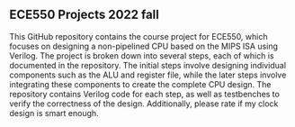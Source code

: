 ## ECE550 Projects 2022 fall


This GitHub repository contains the course project for ECE550, which focuses on designing a non-pipelined CPU based on the MIPS ISA using Verilog. The project is broken down into several steps, each of which is documented in the repository. The initial steps involve designing individual components such as the ALU and register file, while the later steps involve integrating these components to create the complete CPU design. The repository contains Verilog code for each step, as well as testbenches to verify the correctness of the design. Additionally, please rate if my clock design is smart enough.
